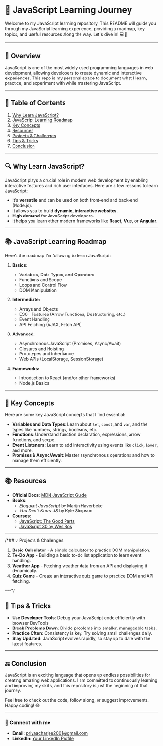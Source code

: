 
# 📘 JavaScript Learning Journey

Welcome to my JavaScript learning repository! This README will guide you through my JavaScript learning experience, providing a roadmap, key topics, and useful resources along the way. Let's dive in! 💻🚀

---

## 🌟 Overview

JavaScript is one of the most widely used programming languages in web development, allowing developers to create dynamic and interactive experiences. This repo is my personal space to document what I learn, practice, and experiment with while mastering JavaScript.

---

## 📑 Table of Contents

1. [Why Learn JavaScript?](#why-learn-javascript)
2. [JavaScript Learning Roadmap](#javascript-learning-roadmap)
3. [Key Concepts](#key-concepts)
4. [Resources](#resources)
5. [Projects & Challenges](#projects--challenges)
6. [Tips & Tricks](#tips--tricks)
7. [Conclusion](#conclusion)

---

## 🔍 Why Learn JavaScript?

JavaScript plays a crucial role in modern web development by enabling interactive features and rich user interfaces. Here are a few reasons to learn JavaScript:

- It's **versatile** and can be used on both front-end and back-end (Node.js).
- It allows you to build **dynamic, interactive websites**.
- **High demand** for JavaScript developers.
- It helps you learn other modern frameworks like **React**, **Vue**, or **Angular**.

---

## 📚 JavaScript Learning Roadmap

Here’s the roadmap I’m following to learn JavaScript:

1. **Basics:**
   - Variables, Data Types, and Operators
   - Functions and Scope
   - Loops and Control Flow
   - DOM Manipulation

2. **Intermediate:**
   - Arrays and Objects
   - ES6+ Features (Arrow Functions, Destructuring, etc.)
   - Event Handling
   - API Fetching (AJAX, Fetch API)

3. **Advanced:**
   - Asynchronous JavaScript (Promises, Async/Await)
   - Closures and Hoisting
   - Prototypes and Inheritance
   - Web APIs (LocalStorage, SessionStorage)

4. **Frameworks:**
   - Introduction to React (and/or other frameworks)
   - Node.js Basics

---

## 🔑 Key Concepts

Here are some key JavaScript concepts that I find essential:

- **Variables and Data Types**: Learn about `let`, `const`, and `var`, and the types like numbers, strings, booleans, etc.
- **Functions**: Understand function declaration, expressions, arrow functions, and scope.
- **Event Listeners**: Learn to add interactivity using events like `click`, `hover`, and more.
- **Promises & Async/Await**: Master asynchronous operations and how to manage them efficiently.

---

## 📚 Resources

- **Official Docs**: [MDN JavaScript Guide](https://developer.mozilla.org/en-US/docs/Web/JavaScript)
- **Books**: 
  - *Eloquent JavaScript* by Marijn Haverbeke
  - *You Don’t Know JS* by Kyle Simpson
- **Courses**:
  - [JavaScript: The Good Parts](https://www.udemy.com/course/understanding-javascript/)
  - [JavaScript 30 by Wes Bos](https://javascript30.com/)
  
---

/*## 💡 Projects & Challenges

1. **Basic Calculator** - A simple calculator to practice DOM manipulation.
2. **To-Do App** - Building a basic to-do list application to learn event handling.
3. **Weather App** - Fetching weather data from an API and displaying it dynamically.
4. **Quiz Game** - Create an interactive quiz game to practice DOM and API fetching.

---*/

## 💬 Tips & Tricks

- **Use Developer Tools**: Debug your JavaScript code efficiently with browser DevTools.
- **Break Problems Down**: Divide problems into smaller, manageable tasks.
- **Practice Often**: Consistency is key. Try solving small challenges daily.
- **Stay Updated**: JavaScript evolves rapidly, so stay up to date with the latest features.

---

## 🔚 Conclusion

JavaScript is an exciting language that opens up endless possibilities for creating amazing web applications. I am committed to continuously learning and improving my skills, and this repository is just the beginning of that journey.

Feel free to check out the code, follow along, or suggest improvements. Happy coding! 😄

---

### 🔗 Connect with me

- **Email**: priyaacharjee2001@gmail.com
- **LinkedIn**: [Your LinkedIn Profile](#)
